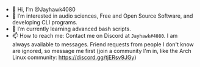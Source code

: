 - 👋 Hi, I’m @Jayhawk4080
- 👀 I’m interested in audio sciences, Free and Open Source Software, and developing CLI programs.
- 🌱 I’m currently learning advanced bash scripts.
- 📫 How to reach me: Contact me on Discord at `Jayhawk#4080`. I am always available to messages. Friend requests from people I don't know are ignored, so message me first (join a community I'm in, like the Arch Linux community: https://discord.gg/tjERsv9JGy)

<!---
Jayhawk4080/Jayhawk4080 is a ✨ special ✨ repository because its `README.md` (this file) appears on your GitHub profile.
You can click the Preview link to take a look at your changes.
--->
